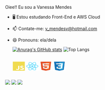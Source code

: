 Oiee!! Eu sou a Vanessa Mendes

- 🖥️ Estou estudando Front-End e AWS Cloud
- 📫 Contate-me: v_mendesv@hotmail.com
- 😄 Pronouns: ela/dela

  [![Anurag's GitHub stats](https://github-readme-stats.vercel.app/api?username=VanMendesvs)](https://github.com/vanmendesvs/github-readme-stats)
  ![Top Langs](https://github-readme-stats.vercel.app/api/top-langs/?username=VanMendesvs&layout=compact)

  <div style="display: inline_block"><br>
  <img align="center" alt="Van-Js" height="30" width="40" src="https://raw.githubusercontent.com/devicons/devicon/master/icons/javascript/javascript-plain.svg">
  <img align="center" alt="Van-React" height="30" width="40" src="https://raw.githubusercontent.com/devicons/devicon/master/icons/react/react-original.svg">
  <img align="center" alt="Van-HTML" height="30" width="40" src="https://raw.githubusercontent.com/devicons/devicon/master/icons/html5/html5-original.svg">
  <img align="center" alt="VAn-CSS" height="30" width="40" src="https://raw.githubusercontent.com/devicons/devicon/master/icons/css3/css3-original.svg">
  </div>

 ##

 <div>
<a href = "mailto:v_mendesv@hotmail.com"><img src="https://img.shields.io/badge/-Gmail-%23333?style=for-the-badge&logo=gmail&logoColor=white" target="_blank"></a>
<a href="https://www.linkedin.com/in/vanessa-mendes-da-silva" target="_blank"><img src="https://img.shields.io/badge/-LinkedIn-%230077B5?style=for-the-badge&logo=linkedin&logoColor=white" target="_blank"></a> 
<a href="https://instagram.com/mendessvan" target="_blank"><img src="https://img.shields.io/badge/Instagram-E4405F?style=for-the-badge&logo=instagram&logoColor=white" target="_blank"></a>
</div>


